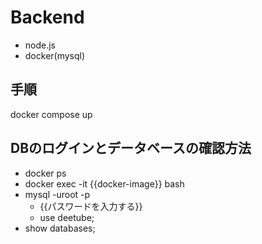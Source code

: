# Backend
- node.js
- docker(mysql)

## 手順
docker compose up

## DBのログインとデータベースの確認方法
- docker ps
- docker exec -it {{docker-image}} bash
- mysql -uroot -p
  - {{パスワードを入力する}}
  - use deetube;
- show databases;

